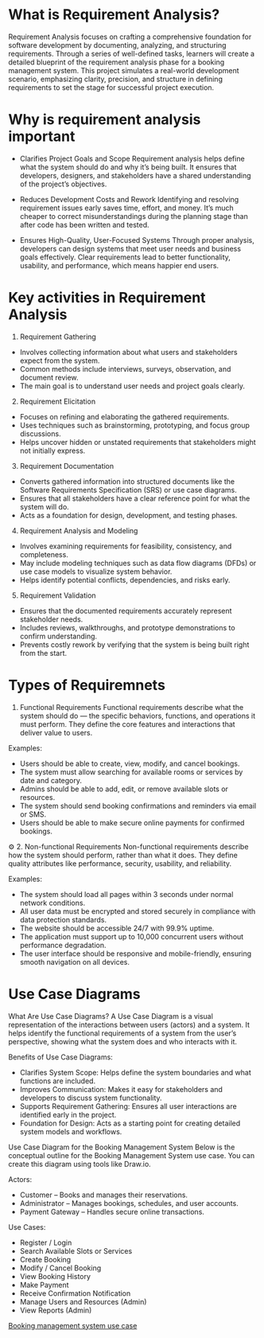 
# What is Requirement Analysis?
Requirement Analysis focuses on crafting a comprehensive foundation for software development by documenting, analyzing, and structuring requirements.
Through a series of well-defined tasks, learners will create a detailed blueprint of the requirement analysis phase for a booking management system. 
This project simulates a real-world development scenario, emphasizing clarity, precision, and structure in defining requirements to set the stage for successful project execution.

# Why is requirement analysis important
* Clarifies Project Goals and Scope
Requirement analysis helps define what the system should do and why it’s being built.
It ensures that developers, designers, and stakeholders have a shared understanding of the project’s objectives.

* Reduces Development Costs and Rework
Identifying and resolving requirement issues early saves time, effort, and money.
It’s much cheaper to correct misunderstandings during the planning stage than after code has been written and tested.

* Ensures High-Quality, User-Focused Systems
Through proper analysis, developers can design systems that meet user needs and business goals effectively.
Clear requirements lead to better functionality, usability, and performance, which means happier end users.

# Key activities in Requirement Analysis
1. Requirement Gathering
- Involves collecting information about what users and stakeholders expect from the system.
- Common methods include interviews, surveys, observation, and document review.
- The main goal is to understand user needs and project goals clearly.

2. Requirement Elicitation
- Focuses on refining and elaborating the gathered requirements.
- Uses techniques such as brainstorming, prototyping, and focus group discussions.
- Helps uncover hidden or unstated requirements that stakeholders might not initially express.

3. Requirement Documentation
- Converts gathered information into structured documents like the Software Requirements Specification (SRS) or use case diagrams.
- Ensures that all stakeholders have a clear reference point for what the system will do.
- Acts as a foundation for design, development, and testing phases.

4. Requirement Analysis and Modeling
- Involves examining requirements for feasibility, consistency, and completeness.
- May include modeling techniques such as data flow diagrams (DFDs) or use case models to visualize system behavior.
- Helps identify potential conflicts, dependencies, and risks early.

5. Requirement Validation
- Ensures that the documented requirements accurately represent stakeholder needs.
- Includes reviews, walkthroughs, and prototype demonstrations to confirm understanding.
- Prevents costly rework by verifying that the system is being built right from the start.

# Types of Requiremnets
1. Functional Requirements
Functional requirements describe what the system should do — the specific behaviors, functions, and operations it must perform.
They define the core features and interactions that deliver value to users.

Examples:
- Users should be able to create, view, modify, and cancel bookings.
- The system must allow searching for available rooms or services by date and category.
- Admins should be able to add, edit, or remove available slots or resources.
- The system should send booking confirmations and reminders via email or SMS.
- Users should be able to make secure online payments for confirmed bookings.

⚙️ 2. Non-functional Requirements
Non-functional requirements describe how the system should perform, rather than what it does.
They define quality attributes like performance, security, usability, and reliability.

Examples:
- The system should load all pages within 3 seconds under normal network conditions.
- All user data must be encrypted and stored securely in compliance with data protection standards.
- The website should be accessible 24/7 with 99.9% uptime.
- The application must support up to 10,000 concurrent users without performance degradation.
- The user interface should be responsive and mobile-friendly, ensuring smooth navigation on all devices.

# Use Case Diagrams
What Are Use Case Diagrams?
A Use Case Diagram is a visual representation of the interactions between users (actors) and a system.
It helps identify the functional requirements of a system from the user’s perspective, showing what the system does and who interacts with it.

Benefits of Use Case Diagrams:
- Clarifies System Scope: Helps define the system boundaries and what functions are included.
- Improves Communication: Makes it easy for stakeholders and developers to discuss system functionality.
- Supports Requirement Gathering: Ensures all user interactions are identified early in the project.
- Foundation for Design: Acts as a starting point for creating detailed system models and workflows.

Use Case Diagram for the Booking Management System
Below is the conceptual outline for the Booking Management System use case.
You can create this diagram using tools like Draw.io.

Actors:
- Customer – Books and manages their reservations.
- Administrator – Manages bookings, schedules, and user accounts.
- Payment Gateway – Handles secure online transactions.

Use Cases:
- Register / Login
- Search Available Slots or Services
- Create Booking
- Modify / Cancel Booking
- View Booking History
- Make Payment
- Receive Confirmation Notification
- Manage Users and Resources (Admin)
- View Reports (Admin)

[Booking management system use case](alx-booking-uc.png)
